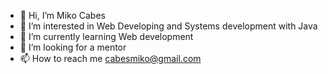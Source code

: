 - 👋 Hi, I’m Miko Cabes
- 👀 I’m interested in Web Developing and Systems development with Java
- 🌱 I’m currently learning Web development
- 💞️ I’m looking for a mentor
- 📫 How to reach me cabesmiko@gmail.com

<!---
pilatopus/pilatopus is a ✨ special ✨ repository because its `README.md` (this file) appears on your GitHub profile.
You can click the Preview link to take a look at your changes.
--->
